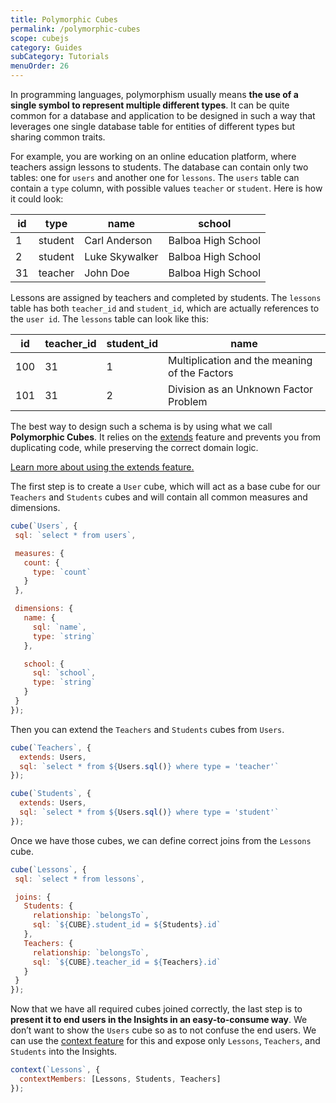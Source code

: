 ```yaml
---
title: Polymorphic Cubes
permalink: /polymorphic-cubes
scope: cubejs
category: Guides
subCategory: Tutorials
menuOrder: 26
---
```


[comment]: # (PROOFREAD: DONE)

In programming languages, polymorphism usually means **the use of a single symbol to represent multiple different types**. 
It can be quite common for a database and application to be designed in such a way that leverages one single database table for entities of different types but sharing common traits. 

For example, you are working on an online education platform, where teachers assign lessons to students. 
The database can contain only two tables: one for `users` and another one for `lessons`. 
The `users` table can contain a `type` column, with possible values `teacher` or `student`. Here is how it could look:

|  **id** | **type** | **name** | **school** |
|  ------ | ------ | ------ | ------ |
|  1 | student | Carl Anderson | Balboa High School |
|  2 | student | Luke Skywalker | Balboa High School |
|  31 | teacher | John Doe | Balboa High School |

Lessons are assigned by teachers and completed by students. The `lessons` table has both `teacher_id` and `student_id`, which are actually references to the `user id`. 
The `lessons` table can look like this:

|  **id** | **teacher_id** | **student_id** | **name** |
|  ------ | ------ | ------ | ------ |
|  100 | 31 | 1 | Multiplication and the meaning of the Factors |
|  101 | 31 | 2 | Division as an Unknown Factor Problem |

The best way to design such a schema is by using what we call **Polymorphic Cubes**. 
It relies on the [extends](cube#parameters-extends) feature and prevents you from duplicating code, while preserving the correct domain logic.

<div class="block help-block">
<a href="extending-cubes">Learn more about using the extends feature.</a>
</div>


The first step is to create a `User` cube, which will act as a base cube for our `Teachers` and `Students` cubes and will contain all common measures and dimensions.

```javascript
cube(`Users`, {
 sql: `select * from users`,

 measures: {
   count: {
     type: `count`
   }
 },

 dimensions: {
   name: {
     sql: `name`,
     type: `string`
   },

   school: {
     sql: `school`,
     type: `string`
   }
 }
});
```

Then you can extend the `Teachers` and `Students` cubes from `Users`.

```javascript
cube(`Teachers`, {
  extends: Users,
  sql: `select * from ${Users.sql()} where type = 'teacher'`
});

cube(`Students`, {
  extends: Users,
  sql: `select * from ${Users.sql()} where type = 'student'`
});
```

Once we have those cubes, we can define correct joins from the `Lessons` cube.

```javascript
cube(`Lessons`, {
 sql: `select * from lessons`,

 joins: {
   Students: {
     relationship: `belongsTo`,
     sql: `${CUBE}.student_id = ${Students}.id`
   },
   Teachers: {
     relationship: `belongsTo`,
     sql: `${CUBE}.teacher_id = ${Teachers}.id`
   }
 }
});
```

Now that we have all required cubes joined correctly, the last step is to **present it to end users in the Insights in an easy-to-consume way**. 
We don’t want to show the `Users` cube so as to not confuse the end users. 
We can use the [context feature](context) for this and expose only `Lessons`, `Teachers`, and `Students` into the Insights.

```javascript
context(`Lessons`, {
  contextMembers: [Lessons, Students, Teachers]
});
```

